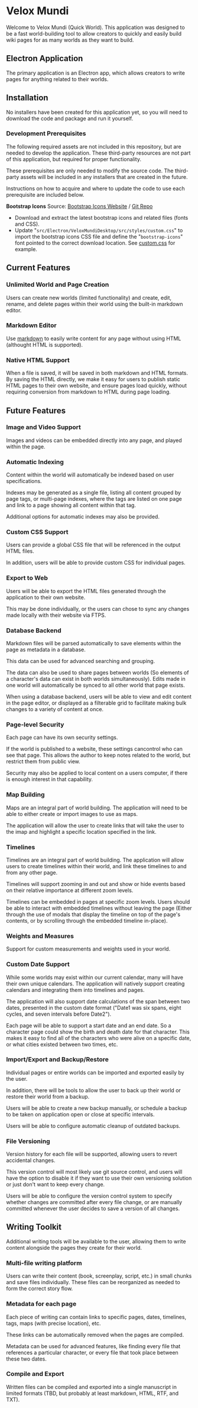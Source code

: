 # Velox Mundi
Welcome to Velox Mundi (Quick World). This application was designed to be a fast world-building tool to allow creators to quickly and easily build wiki pages for as many worlds as they want to build.

## Electron Application
The primary application is an Electron app, which allows creators to write pages for anything related to their worlds.

## Installation
No installers have been created for this application yet, so you will need to download the code and package and run it yourself.

### Development Prerequisites
The following required assets are not included in this repository, but are needed to develop the application. These third-party resources are not part of this application, but required for proper functionality. 

These prerequisites are only needed to modify the source code. The third-party assets will be included in any installers that are created in the future. 

Instructions on how to acquire and where to update the code to use each prerequisite are included below.

**Bootstrap Icons**
Source: [Bootstrap Icons Website](https://icons.getbootstrap.com/) / [Git Repo](https://github.com/twbs/icons/releases/)
* Download and extract the latest bootstrap icons and related files (fonts and CSS).
* Update "`src/Electron/VeloxMundiDesktop/src/styles/custom.css`" to import the bootstrap icons CSS file and define the "`bootstrap-icons`" font pointed to the correct download location. See [custom.css](src/Electron/VeloxMundiDesktop/src/styles/custom.css) for example.

## Current Features

### Unlimited World and Page Creation

Users can create new worlds (limited functionality) and create, edit, rename, and delete pages within their world using the built-in markdown editor.

### Markdown Editor

Use [markdown](https://markdownguide.com) to easily write content for any page without using HTML (althought HTML is supported).

### Native HTML Support

When a file is saved, it will be saved in both markdown and HTML formats. By saving the HTML directly, we make it easy for users to publish static HTML pages to their own website, and ensure pages load quickly, without requiring conversion from markdown to HTML during page loading.


## Future Features

### Image and Video Support

Images and videos can be embedded directly into any page, and played within the page.

### Automatic Indexing

Content within the world will automatically be indexed based on user specifications.

Indexes may be generated as a single file, listing all content grouped by page tags, or multi-page indexes, where the tags are listed on one page and link to a page showing all content within that tag.

Additional options for automatic indexes may also be provided.


### Custom CSS Support

Users can provide a global CSS file that will be referenced in the output HTML files.

In addition, users will be able to provide custom CSS for individual pages.

### Export to Web

Users will be able to export the HTML files generated through the application to their own website.

This may be done individually, or the users can chose to sync any changes made locally with their website via FTPS.

### Database Backend

Markdown files will be parsed automatically to save elements within the page as metadata in a database.

This data can be used for advanced searching and grouping.

The data can also be used to share pages between worlds (So elements of a character's data can exist in both worlds simultaneously). Edits made in one world will automatically be synced to all other world that page exists.

When using a database backend, users will be able to view and edit content in the page editor, or displayed as a filterable grid to facilitate making bulk changes to a variety of content at once.

### Page-level Security

Each page can have its own security settings.

If the world is published to a website, these settings cancontrol who can see that page. This allows the author to keep notes related to the world, but restrict them from public view.

Security may also be applied to local content on a users computer, if there is enough interest in that capability.

### Map Building

Maps are an integral part of world building. The application will need to be able to either create or import images to use as maps.

The application will allow the user to create links that will take the user to the imap and highlight a specific location specified in the link.

### Timelines

Timelines are an integral part of world building. The application will allow users to create timelines within their world, and link these timelines to and from any other page.

Timelines will support zooming in and out and show or hide events based on their relative importance at different zoom levels.

Timelines can be embedded in pages at specific zoom levels. Users should be able to interact with embedded timelines without leaving the page (Either through the use of modals that display the timeline on top of the page's contents, or by scrolling through the embedded timeline in-place).

### Weights and Measures

Support for custom measurements and weights used in your world.

### Custom Date Support

While some worlds may exist within our current calendar, many will have their own unique calendars. The application will natively support creating calendars and integrating them into timelines and pages. 

The application will also support date calculations of the span between two dates, presented in the custom date format ("Date1 was six spans, eight cycles, and seven intervals before Date2").

Each page will be able to support a start date and an end date. So a character page could show the birth and death date for that character. This makes it easy to find all of the characters who were alive on a specific date, or what cities existed between two times, etc.

### Import/Export and Backup/Restore

Individual pages or entire worlds can be imported and exported easily by the user.

In addition, there will be tools to allow the user to back up their world or restore their world from a backup.

Users will be able to create a new backup manually, or schedule a backup to be taken on application open or close at specific intervals.

Users will be able to configure automatic cleanup of outdated backups.

### File Versioning

Version history for each file will be supported, allowing users to revert accidental changes.

This version control will most likely use git source control, and users will have the option to disable it if they want to use their own versioning solution or just don't want to keep every change.

Users will be able to configure the version control system to specify whether changes are committed after every file change, or are manually committed whenever the user decides to save a version of all changes.

## Writing Toolkit

Additional writing tools will be available to the user, allowing them to write content alongside the pages they create for their world.

### Multi-file writing platform

Users can write their content (book, screenplay, script, etc.) in small chunks and save files individually. These files can be reorganized as needed to form the correct story flow.

### Metadata for each page

Each piece of writing can contain links to specific pages, dates, timelines, tags, maps (with precise location), etc. 

These links can be automatically removed when the pages are compiled.

Metadata can be used for advanced features, like finding every file that references a particular character, or every file that took place between these two dates.

### Compile and Export

Written files can be compiled and exported into a single manuscript in limited formats (TBD, but probably at least markdown, HTML, RTF, and TXT).



